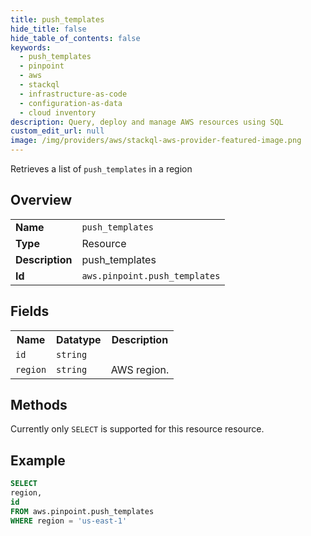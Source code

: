 ```yaml
---
title: push_templates
hide_title: false
hide_table_of_contents: false
keywords:
  - push_templates
  - pinpoint
  - aws
  - stackql
  - infrastructure-as-code
  - configuration-as-data
  - cloud inventory
description: Query, deploy and manage AWS resources using SQL
custom_edit_url: null
image: /img/providers/aws/stackql-aws-provider-featured-image.png
---
```

Retrieves a list of <code>push_templates</code> in a region

## Overview
<table><tbody>
<tr><td><b>Name</b></td><td><code>push_templates</code></td></tr>
<tr><td><b>Type</b></td><td>Resource</td></tr>
<tr><td><b>Description</b></td><td>push_templates</td></tr>
<tr><td><b>Id</b></td><td><code>aws.pinpoint.push_templates</code></td></tr>
</tbody></table>

## Fields
<table><tbody>
<tr><th>Name</th><th>Datatype</th><th>Description</th></tr>
<tr><td><code>id</code></td><td><code>string</code></td><td></td></tr>
<tr><td><code>region</code></td><td><code>string</code></td><td>AWS region.</td></tr>

</tbody></table>

## Methods
Currently only <code>SELECT</code> is supported for this resource resource.





## Example
```sql
SELECT
region,
id
FROM aws.pinpoint.push_templates
WHERE region = 'us-east-1'
```
